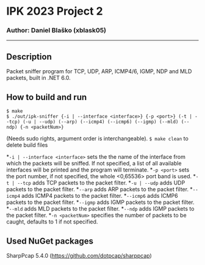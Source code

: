 # IPK 2023 Project 2
### Author: Daniel Blaško (xblask05)
<hr>

## Description
Packet sniffer program for TCP, UDP, ARP, ICMP4/6, IGMP, NDP and MLD packets, built in .NET 6.0.

## How to build and run
```
$ make
$ ./out/ipk-sniffer {-i | --interface <interface>} {-p <port>} (-t | --tcp) (-u | --udp) (--arp) (--icmp4) (--icmp6) (--igmp) (--mld) (--ndp) {-n <packetNum>}
```
(Needs sudo rights, argument order is interchangeable).
`$ make clean` to delete build files

*`-i | --interface <interface>` sets the the name of the interface from which the packets will be sniffed. If not specified, a list of all available interfaces will be printed and the program will terminate.
*`-p <port>` sets the port number, if not specified, the whole <0,65536> port band is used.
*`-t | --tcp` adds TCP packets to the packet filter.
*`-u | --udp` adds UDP packets to the packet filter.
*`--arp` adds ARP packets to the packet filter.
*`--icmp4` adds ICMP4 packets to the packet filter.
*`--icmp6` adds ICMP6 packets to the packet filter.
*`--igmp` adds IGMP packets to the packet filter.
*`--mld` adds MLD packets to the packet filter.
*`--ndp` adds IGMP packets to the packet filter.
*`-n <packetNum>` specifies the number of packets to be caught, defaults to 1 if not specified.



## Used NuGet packages
SharpPcap 5.4.0 (https://github.com/dotpcap/sharppcap)
